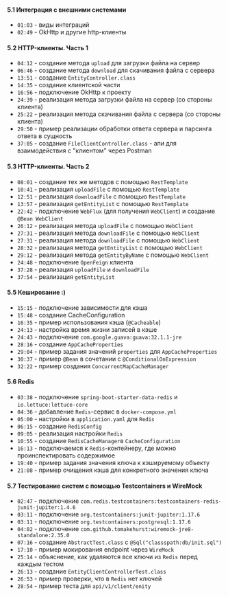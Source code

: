 #### 5.1 Интеграция с внешними системами

* `01:03` - виды интеграций
* `02:49` - OkHttp и другие http-клиенты

#### 5.2 HTTP-клиенты. Часть 1

* `04:12` - создание метода `upload` для загрузки файла на сервер
* `06:46` - создание метода `download` для скачивания файла с сервера
* `13:51` - создание `EntityController.class`
* `14:35` - создание клиентской части
* `16:56` - подключение OkHttp к проекту
* `24:39` - реализация метода загрузки файла на сервер (со стороны клиента)
* `25:22` - реализация метода скачивания файла с сервера (со стороны клиента)
* `29:50` - пример реализации обработки ответа сервера и парсинга ответа в сущность
* `37:05` - создание `FileClientController.class` - апи для взаимодействия с "клиентом" через Postman

#### 5.3 HTTP-клиенты. Часть 2

* `08:01` - создание тех же методов с помощью `RestTemplate`
* `10:41` - реализация `uploadFile` с помощью `RestTemplate`
* `12:51` - реализация `downloadFile` с помощью `RestTemplate`
* `13:57` - реализация `getEntityList` с помощью `RestTemplate`
* `22:42` - подключение `WebFlux` (для получения `WebClient`) и создание `@Bean WebClient`
* `26:12` - реализация метода `uploadFile` с помощью `WebClient`
* `27:31` - реализация метода `downloadFile` с помощью `WebClient`
* `27:31` - реализация метода `downloadFile` с помощью `WebClient`
* `28:32` - реализация метода `getEntityList` с помощью `WebClient`
* `29:12` - реализация метода `getEntityByName` с помощью `WebClient`
* `24:48` - подключение `OpenFeign` клиента
* `37:28` - реализация `uploadFile` и `downloadFile`
* `37:54` - реализация `getEntityList`

#### 5.5 Кеширование :)

* `15:15` - подключение зависимости для кэша
* `15:48` - создание CacheConfiguration
* `16:35` - пример использования кэша (`@Cacheable`)
* `24:13` - настройка время жизни записей в кэше
* `24:43` - подключение `com.google.guava:guava:32.1.1-jre`
* `28:16` - создание `AppCacheProperties`
* `29:04` - пример задания значений `properties` для `AppCacheProperties`
* `30:37` - пример `@Bean` в сочетании с `@ConditionalOnExpression`
* `32:22` - пример создания `ConcurrentMapCacheManager`

#### 5.6 Redis

* `03:38` - подключение `spring-boot-starter-data-redis` и `io.lettuce:lettuce-core`
* `04:36` - добавление `Redis`-сервис в `docker-compose.yml`
* `05:00` - настройки в `application.yaml` для `Redis`
* `06:15` - создание `RedisConfig`
* `09:05` - реализация настройки `Redis`
* `10:55` - создание `RedisCacheManager`в `CacheConfiguration`
* `16:13` - подключаемся к `Redis`-контейнеру, где можно проинспектировать содержимое
* `19:40` - пример задания значения ключа к кэшируемому объекту
* `21:08` - пример очищения кэша для конкретного значения ключа

#### 5.7 Тестирование систем с помощью Testcontainers и WireMock

* `02:47` - подключение `com.redis.testcontainers:testcontainers-redis-junit-jupiter:1.4.6`
* `03:11` - подключение `org.testcontainers:junit-jupiter:1.17.6`
* `03:11` - подключение `org.testcontainers:postgresql:1.17.6`
* `04:02` - подключение `com.github.tomakehurst:wiremock-jre8-standalone:2.35.0`
* `07:16` - создание `AbstractTest.class` с `@Sql("classspath:db/init.sql")`
* `17:10` - пример мокирования endpoint через `WireMock`
* `25:14` - объяснение, как удаляются все ключи из `Redis` перед каждым тестом
* `26:13` - создание `EntityClientControllerTest.class`
* `26:53` - пример проверки, что в `Redis` нет ключей
* `28:54` - пример теста для `api/v1/client/enity`
